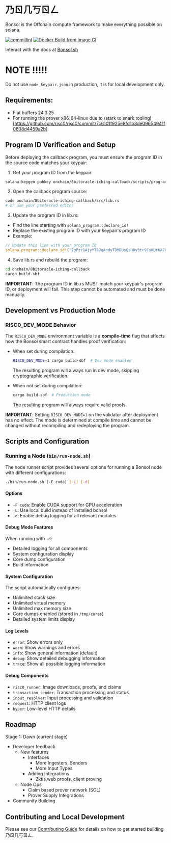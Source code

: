 # 乃ㄖ几丂ㄖㄥ
Bonsol is the Offchain compute framework to make everything possible on solana.

[![commitlint](https://github.com/bonsolcollective/bonsol/actions/workflows/commit-lint.yaml/badge.svg)](https://github.com/bonsolcollective/bonsol/actions/workflows/commit-lint.yaml)
[![Docker Build from Image CI](https://github.com/bonsolcollective/bonsol/actions/workflows/build-ci-image.yaml/badge.svg)](https://github.com/bonsolcollective/bonsol/actions/workflows/build-ci-image.yaml)

Interact with the docs at [Bonsol.sh](https://bonsol.sh)

# NOTE !!!!!
Do not use `node_keypair.json` in production, it is for local development only. 

## Requirements:
* Flat buffers 24.3.25
* For running the prover x86_64-linux due to (stark to snark tooling)[https://github.com/risc0/risc0/commit/7c6101f925e8fd1b3de09654941f0608d4459a2b]

## Program ID Verification and Setup
Before deploying the callback program, you must ensure the program ID in the source code matches your keypair:

1. Get your program ID from the keypair:
```bash
solana-keygen pubkey onchain/8bitoracle-iching-callback/scripts/program-keypair.json | cat
```

2. Open the callback program source:
```bash
code onchain/8bitoracle-iching-callback/src/lib.rs
# or use your preferred editor
```

3. Update the program ID in lib.rs:
- Find the line starting with `solana_program::declare_id!`
- Replace the existing program ID with your keypair's program ID
- Example:
```rust
// Update this line with your program ID
solana_program::declare_id!("2gPzr1AjyYT8JqAndyTDMDUsQsH8y3tc9CuKUtKA2Uv1");
```

4. Save lib.rs and rebuild the program:
```bash
cd onchain/8bitoracle-iching-callback
cargo build-sbf
```

**IMPORTANT**: The program ID in lib.rs MUST match your keypair's program ID, or deployment will fail. This step cannot be automated and must be done manually.

## Development vs Production Mode

### RISC0_DEV_MODE Behavior
The `RISC0_DEV_MODE` environment variable is a **compile-time** flag that affects how the Bonsol smart contract handles proof verification:

- When set during compilation:
  ```bash
  RISC0_DEV_MODE=1 cargo build-sbf  # Dev mode enabled
  ```
  The resulting program will always run in dev mode, skipping cryptographic verification.

- When not set during compilation:
  ```bash
  cargo build-sbf  # Production mode
  ```
  The resulting program will always require valid proofs.

**IMPORTANT**: Setting `RISC0_DEV_MODE=1` on the validator after deployment has no effect. The mode is determined at compile time and cannot be changed without recompiling and redeploying the program.

## Scripts and Configuration

### Running a Node (`bin/run-node.sh`)
The node runner script provides several options for running a Bonsol node with different configurations:

```bash
./bin/run-node.sh [-F cuda] [-L] [-d]
```

#### Options
- `-F cuda`: Enable CUDA support for GPU acceleration
- `-L`: Use local build instead of installed bonsol
- `-d`: Enable debug logging for all relevant modules

#### Debug Mode Features
When running with `-d`:
- Detailed logging for all components
- System configuration display
- Core dump configuration
- Build information

#### System Configuration
The script automatically configures:
- Unlimited stack size
- Unlimited virtual memory
- Unlimited max memory size
- Core dumps enabled (stored in `/tmp/cores`)
- Detailed system limits display

#### Log Levels
- `error`: Show errors only
- `warn`: Show warnings and errors
- `info`: Show general information (default)
- `debug`: Show detailed debugging information
- `trace`: Show all possible logging information

#### Debug Components
- `risc0_runner`: Image downloads, proofs, and claims
- `transaction_sender`: Transaction processing and status
- `input_resolver`: Input processing and validation
- `reqwest`: HTTP client logs
- `hyper`: Low-level HTTP details

## Roadmap
Stage 1: Dawn (current stage)
* Developer feedback
    * New features 
        * Interfaces
            * More Ingesters, Senders
            * More Input Types
        * Adding Integrations
            * Zktls,web proofs, client proving
    * Node Ops
        * Claim based prover network (SOL)
        * Prover Supply Integrations
* Community Building

## Contributing and Local Development 
Please see our [Contributing Guide](https://bonsol.sh/docs/contributing) for details on how to get started building 乃ㄖ几丂ㄖㄥ.
